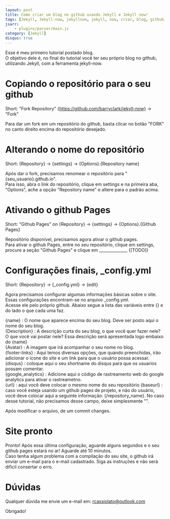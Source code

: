 ```yaml
---
layout: post
title: Como criar um blog no github usando Jekyll e Jekyll now!
tags: [Jekyll, Jekyll-now, jekyllnow, jekyll, now, criar, blog, github]
jsarr:
    - plugins/parser/main.js
category: [Jekyll]
disqus: true
---
```


Esse é meu primeiro tutorial postado blog.  
O objetivo dele é, no final do tutorial você ter seu próprio blog no github, utilizando Jekyll, com a ferramenta jekyll-now.  

# Copiando o repositório para o seu github

Short: "Fork Repository" {https://github.com/barryclark/jekyll-now} -> "Fork"

Para dar um fork em um repositório do github, basta clicar no botão "FORK" no canto direito encima do repositório desejado.

# Alterando o nome do repositório

Short: {Repository} -> {settings} -> {Options}.{Repository name}

Após dar o fork, precisamos renomear o repositório para "{seu_usuario}.github.io".  
Para isso, abra o link do repositório, clique em settings e na primeira aba, "Options", ache a opção "Repository name" e altere para o padrão acima.

# Ativando o github Pages

Short: "Github Pages" on {Repository} -> {settings} -> {Options}.{Github Pages}

Repositório disponível, precisamos agora ativar o github pages.  
Para ativar o github Pages, entre no seu repositório, clique em settings, procure a seção "Github Pages" e clique em ______________ {[TODO]}  

# Configurações finais, _config.yml

Short: {Repository} -> {_config.yml} -> {edit}

Agora precisamos configurar algumas informações básicas sobre o site. Essas configurações encontram-se no arquivo _config.yml.  
Acesse ele pelo próprio github. Abaixo segue a lista das variáveis entre {} e do lado o que cada uma faz.

{name} : O nome que aparece encima do seu blog. Deve ser posto aqui o nome do seu blog.  
{Description} : A descrição curta do seu blog, o que você quer fazer nele? O que você vai postar nele? Essa descrição será apresentada logo embaixo do {name}  
{Avatar} : A imagem que irá acompanhar o seu nome no blog.  
{footer-links} : Aqui temos diversas opções, que quando preenchidas, irão adicionar o icone do site e um link para que o usuário possa acessar.  
{disqus} : coloque aqui o seu shortname do disqus para que os usuarios possam comentar.  
{google_analytics} : Adicione aqui o código de rastreamento web do google analytics para ativar o rastreametno.  
{url} : aqui você deve colocar o mesmo nome do seu repositório
{baseurl} : caso você esteja usando um github pages de projeto, e não do usuário, você deve colocar aqui a seguinte informação: {/repository_name}. No caso desse tutorial, não precisamos desse campo, deixe simplesmente "".

Após modificar o arquivo, de um commit changes.

# Site pronto

Pronto! Após essa última configuração, aguarde alguns segundos e o seu github pages estará no ar! Aguarde até 10 minutos.  
Caso tenha algum problema com a compilação do seu site, o github irá enviar um e-mail para o e-mail cadastrado. Siga as instruções e não será dificil consertar o erro.


# Dúvidas

Qualquer dúvida me envie um e-mail em: rcassiolato@outlook.com


Obrigado!